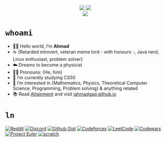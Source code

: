<p align="center">
  <img src="https://raw.githubusercontent.com/iahmadgad/iahmadgad/main/files/Ghaza/badge0.png"> 
  <a href="https://projecteuler.net/progress=0xAhmad"><img src="https://projecteuler.net/profile/0xAhmad.png"></a><br>
  <a href="https://www.codewars.com/users/0xAhmad"><img src="https://www.codewars.com/users/0xAhmad/badges/micro"></a>
</p>

# `whoami`
- 👋🏼 Hello world, I’m **Ahmad**
- ☕ {Retarded introvert, veteran meme lord - with honours -, Java nerd, Linux enthusiast, problem solver} 
- ☁️ Dreams to become a physicist
- 🚶‍♂️ Pronouns: {He, him}
- 🌱 I’m currently studying CS50
- 👀 I’m interested in {Mathematics, Physics, Theoretical Computer Science, Programming, Problem solving} & anything related
- 📚 Read [Attainment](https://github.com/iahmadgad/iahmadgad/blob/main/attainment.md) and visit [iahmadgad.github.io](https://iahmadgad.github.io)

# `ln`
[![Reddit](https://img.shields.io/badge/Reddit-black?style=flat-square&logo=Reddit)](https://www.reddit.com/user/iAhmadGad)
[![Discord](https://img.shields.io/badge/Discord-black?style=flat-square&logo=Discord)](https://discord.com/users/580785454782218270)
[![Github Gist](https://img.shields.io/badge/Github_Gist-black?style=flat-square&logo=Github)](https://gist.github.com/iAhmadGad)
[![Codeforces](https://img.shields.io/badge/Codeforces-black?style=flat-square&logo=Codeforces)](https://codeforces.com/profile/iAhmadGad)
[![LeetCode](https://img.shields.io/badge/LeetCode-black?style=flat-square&logo=LeetCode)](https://leetcode.com/iAhmadGad)
[![Codewars](https://img.shields.io/badge/Codewars-black?style=flat-square&logo=Codewars)](https://www.codewars.com/users/0xAhmad)
[![Project Euler](https://img.shields.io/badge/Project_Euler-black?style=flat-square)](https://projecteuler.net/progress=0xAhmad)
[![scratch](https://img.shields.io/badge/Scratch-black?style=flat-square&logo=Scratch)](https://projecteuler.net/progress=iAhmadGad)
